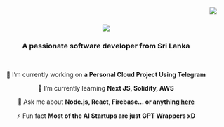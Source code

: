 <img align="right" src="https://visitor-badge.laobi.icu/badge?page_id=rakithat20.rakithat20" />

<h1 align="center">
    <img src="https://readme-typing-svg.herokuapp.com/?font=Righteous&size=35&center=true&vCenter=true&width=500&height=70&duration=4000&lines=Hi+There!+👋;+I'm+Rakitha+!!!;" />
</h1>


<h3 align="center">A passionate software developer from Sri Lanka</h3>

<br/>


<div align="center">
 
 🔭 I’m currently working on **a Personal Cloud Project Using Telegram**
 
 🌱 I’m currently learning **Next JS, Solidity, AWS**

💬 Ask me about **Node.js, React, Firebase... or anything [here](https://mailto:tharupathir@gmail.com)**

⚡ Fun fact **Most of the AI Startups are just GPT Wrappers xD**

 </div>
 

<!---
rakithat20/rakithat20 is a ✨ special ✨ repository because its `README.md` (this file) appears on your GitHub profile.
You can click the Preview link to take a look at your changes.
--->
